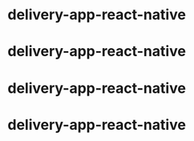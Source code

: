 # delivery-app-react-native
# delivery-app-react-native
# delivery-app-react-native
# delivery-app-react-native
